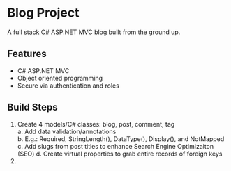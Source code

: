 # Blog Project
 A full stack C# ASP.NET MVC blog built from the ground up.

 ## Features
 - C# ASP.NET MVC
 - Object oriented programming
 - Secure via authentication and roles

 ## Build Steps
 1) Create 4 models/C# classes: blog, post, comment, tag  
     a. Add data validation/annotations  
     b. E.g.: Required, StringLength(), DataType(), Display(), and NotMapped  
     c. Add slugs from post titles to enhance Search Engine Optimizaiton (SEO)
     d. Create virtual properties to grab entire records of foreign keys
 2) 